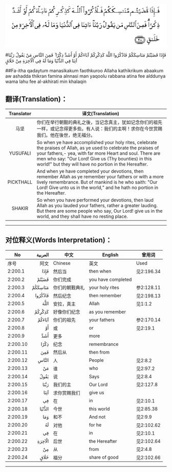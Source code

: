 ![002:200](images/002_200.gif)

#فَإِذَا قَضَيْتُمْ مَنَاسِكَكُمْ فَاذْكُرُوا اللَّهَ كَذِكْرِكُمْ آبَاءَكُمْ أَوْ أَشَدَّ ذِكْرًا ۗ فَمِنَ النَّاسِ مَنْ يَقُولُ رَبَّنَا آتِنَا فِي الدُّنْيَا وَمَا لَهُ فِي الْآخِرَةِ مِنْ خَلَاقٍ 

##Fa-itha qadaytum manasikakum faothkuroo Allaha kathikrikum abaakum aw ashadda thikran famina alnnasi man yaqoolu rabbana atina fee alddunya wama lahu fee al-akhirati min khalaqin 

## 翻译(Translation)：

| Translator | 译文(Translation)                                            |
| :--------: | ------------------------------------------------------------ |
|    马坚    | 你们在举行朝觐的典礼之後，当记念真主，犹如记念你们的祖先一样，或记念得更多些。有人说：我们的主啊！求你在今世赏赐我们。他在後世，绝无福分。 |
|  YUSUFALI  | So when ye have accomplished your holy rites, celebrate the praises of Allah, as ye used to celebrate the praises of your fathers,- yea, with far more Heart and soul. There are men who say: "Our Lord! Give us (Thy bounties) in this world!" but they will have no portion in the Hereafter. |
| PICKTHALL  | And when ye have completed your devotions, then remember Allah as ye remember your fathers or with a more lively remembrance. But of mankind is he who saith: "Our Lord! Give unto us in the world," and he hath no portion in the Hereafter. |
|   SHAKIR   | So when you have performed your devotions, then laud Allah as you lauded your fathers, rather a greater lauding. But there are some people who say, Our Lord! give us in the world, and they shall have no resting place. |

---

## 对位释义(Words Interpretation)：

| No   | العربية | 中文    | English | 曾用词 |
| ---- | ------: | ------- | ------- | ------ |
| 序号 |    阿文 | Chinese | 英文    | Used   |
| 2:200.1  | فَإِذَا    | 然后当         | then when          | 见2:196.34 |
| 2:200.2  | قَضَيْتُمْ   | 你们完成       | you have completed |            |
| 2:200.3  | مَنَاسِكَكُمْ | 你们的朝觐典礼 | your holy rites    | 参2:128.11 |
| 2:200.4  | فَاذْكُرُوا | 然后纪念       | then remember      | 见2:198.13 |
| 2:200.5  | اللَّهَ    | 安拉，真主     | Allah              | 见1:1.2    |
| 2:200.6  | كَذِكْرِكُمْ  | 好像你们纪念   | as you remember    |            |
| 2:200.7  | آبَاءَكُمْ  | 你们的祖先     | your fathers       | 参2:170.14 |
| 2:200.8  | أَوْ      | 或             | or                 | 见2:19.1   |
| 2:200.9  | أَشَدَّ     | 更多           | more               |            |
| 2:200.10 | ذِكْرًا    | 纪念           | remembrance        |            |
| 2:200.11 | فَمِنَ     | 然后从         | then from          |            |
| 2:200.12 | النَّاسِ   | 人             | People             | 见2:8.2    |
| 2:200.13 | مَنْ      | 谁             | who                | 见2:97.2   |
| 2:200.14 | يَقُولُ    | 说             | Says               | 见2:8.4    |
| 2:200.15 | رَبَّنَا    | 我们的主       | Our Lord           | 见2:127.8  |
| 2:200.16 | آتِنَا    | 求你赏赐我们   | give us            |            |
| 2:200.17 | فِي      | 在             | in                 | 见2:10.1   |
| 2:200.18 | الدُّنْيَا  | 今世           | this world         | 见2:85.38  |
| 2:200.19 | وَمَا     | 和不           | And not            | 见2:9.9    |
| 2:200.20 | لَهُ      | 对他           | for he             | 见2:102.62 |
| 2:200.21 | فِي      | 在             | in                 | 见2:10.1   |
| 2:200.22 | الْآخِرَةِ  | 后世           | the Hereafter      | 见2:102.64 |
| 2:200.23 | مِنْ      | 从             | from               | 见2:4.8    |
| 2:200.24 | خَلَاقٍ    | 福分           | share of good      | 见2:102.66 |

---
